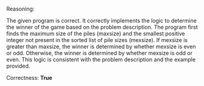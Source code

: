 Reasoning:

The given program is correct. It correctly implements the logic to determine the winner of the game based on the problem description. The program first finds the maximum size of the piles (maxsize) and the smallest positive integer not present in the sorted list of pile sizes (mexsize). If mexsize is greater than maxsize, the winner is determined by whether mexsize is even or odd. Otherwise, the winner is determined by whether mexsize is odd or even. This logic is consistent with the problem description and the example provided.

Correctness: **True**